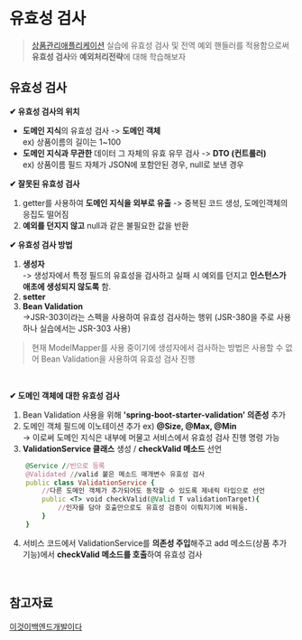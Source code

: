 # **유효성 검사**
>[상품관리애플리케이션](https://github.com/dbalsk/TIL/blob/main/SpringBoot/%EC%83%81%ED%92%88%EA%B4%80%EB%A6%AC%EC%95%A0%ED%94%8C%EB%A6%AC%EC%BC%80%EC%9D%B4%EC%85%98.md) 실습에 유효성 검사 및 전역 예외 핸들러를 적용함으로써 **유효성 검사**와 **예외처리전략**에 대해 학습해보자
  
## 유효성 검사     
**✔ 유효성 검사의 위치**    
- **도메인 지식**의 유효성 검사 -> **도메인 객체**    
ex) 상품이름의 길이는 1~100
- **도메인 지식과 무관한** 데이터 그 자체의 유효 유무 검사 -> **DTO (컨트롤러)**    
ex) 상품이름 필드 자체가 JSON에 포함안된 경우, null로 보낸 경우  
   
**✔ 잘못된 유효성 검사**  
1. getter를 사용하여 **도메인 지식을 외부로 유출** -> 중복된 코드 생성, 도메인객체의 응집도 떨어짐 
2. **예외를 던지지 않고** null과 같은 불필요한 값을 반환 

**✔ 유효성 검사 방법**   
1. **생성자**   
-> 생성자에서 특정 필드의 유효성을 검사하고 실패 시 예외를 던지고 **인스턴스가 애초에 생성되지 않도록** 함.
2. **setter**
3. **Bean Validation**  
->JSR-303이라는 스펙을 사용하여 유효성 검사하는 행위 (JSR-380을 주로 사용하나 실습에서는 JSR-303 사용)

>현재 ModelMapper를 사용 중이기에 생성자에서 검사하는 방법은 사용할 수 없어 Bean Validation을 사용하여 유효성 검사 진행

</br>

**✔ 도메인 객체에 대한 유효성 검사**    
1. Bean Validation 사용을 위해 **'spring-boot-starter-validation' 의존성** 추가 
2. 도메인 객체 필드에 이노테이션 추가 ex) **@Size, @Max, @Min**  
-> 이로써 도메인 지식은 내부에 머물고 서비스에서 유효성 검사 진행 명령 가능
3. **ValidationService 클래스** 생성 / **checkValid 메소드** 선언
```ruby
    @Service //빈으로 등록
    @Validated //valid 붙은 메소드 매개변수 유효성 검사
    public class ValidationService {
        //다른 도메인 객체가 추가되어도 동작할 수 있도록 제네릭 타입으로 선언 
        public <T> void checkValid(@Valid T validationTarget){
            //인자를 담아 호출만으로도 유효성 검증이 이뤄지기에 비워둠.
        }
    }
```
4. 서비스 코드에서 ValidationService를 **의존성 주입**해주고 add 메소드(상품 추가 기능)에서 **checkValid 메소드를 호출**하여 유효성 검사

</br>

## 참고자료  
[이것이백엔드개발이다](https://product.kyobobook.co.kr/detail/S000211834105)
